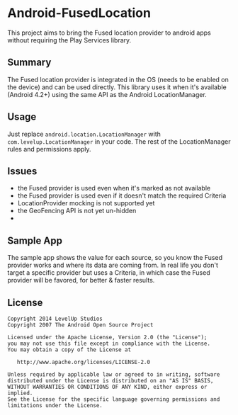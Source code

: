 Android-FusedLocation
=====================

This project aims to bring the Fused location provider to android apps without requiring the Play Services library.

## Summary

The Fused location provider is integrated in the OS (needs to be enabled on the device)
and can be used directly. This library uses it when it's available (Android 4.2+) using
the same API as the Android LocationManager.

## Usage

Just replace `android.location.LocationManager` with `com.levelup.LocationManager` in your code.
The rest of the LocationManager rules and permissions apply.

## Issues

 * the Fused provider is used even when it's marked as not available
 * the Fused provider is used even if it doesn't match the required Criteria
 * LocationProvider mocking is not supported yet
 * the GeoFencing API is not yet un-hidden
 * 

## Sample App

The sample app shows the value for each source, so you know the Fused provider works and where
its data are coming from. In real life you don't target a specific provider but uses a Criteria,
in which case the Fused provider will be favored, for better & faster results.﻿
 
## License

    Copyright 2014 LevelUp Studios
    Copyright 2007 The Android Open Source Project

    Licensed under the Apache License, Version 2.0 (the "License");
    you may not use this file except in compliance with the License.
    You may obtain a copy of the License at

       http://www.apache.org/licenses/LICENSE-2.0

    Unless required by applicable law or agreed to in writing, software
    distributed under the License is distributed on an "AS IS" BASIS,
    WITHOUT WARRANTIES OR CONDITIONS OF ANY KIND, either express or implied.
    See the License for the specific language governing permissions and
    limitations under the License.
